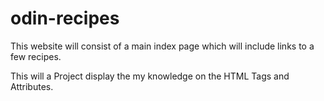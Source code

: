 # odin-recipes
This website will consist of a main index page which will include
links to a few recipes.

This will a Project display the my knowledge on the HTML Tags and Attributes.
